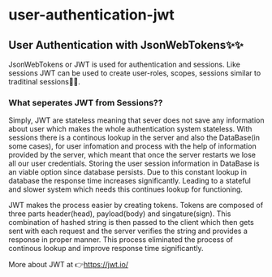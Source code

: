 # user-authentication-jwt

## User Authentication with JsonWebTokens✨✨

JsonWebTokens or JWT is used for authentication and sessions. Like sessions JWT can be used to create user-roles, scopes, sessions similar to traditinal sessions🦾🦾.

### What seperates JWT from Sessions??

Simply, JWT are stateless meaning that sever does not save any information about user which makes the whole authentication system stateless.
With sessions there is a continous lookup in the server and also the DataBase(in some cases), for user infomation and process with the help of information provided by the server, which meant that once the server restarts we lose all our user credentials. Storing the user session information in DataBase is an  viable option since database persists. Due to this constant lookup in database the response time increases significantly. Leading to a stateful and slower system which needs this continues lookup for functioning.

JWT makes the process easier by creating tokens. Tokens are composed of three parts header(head), payload(body) and singature(sign). This combination of hashed string is then passed to the client which then gets sent with each request and the server verifies the string and provides a response in proper manner. This process eliminated the process of continous lookup and improve response time significantly. 

More about JWT at 👉https://jwt.io/
